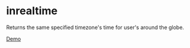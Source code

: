 # inrealtime

Returns the same specified timezone's time for user's around the globe.

<a href="http://codepen.io/depthdev/pen/ONwRYg" target="_blank">Demo</a>
